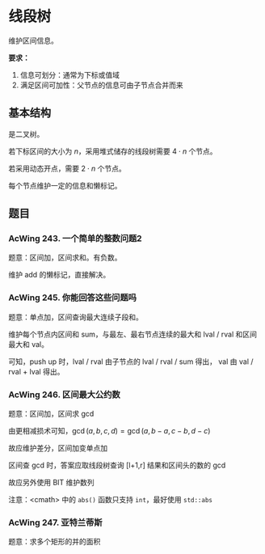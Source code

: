 # 线段树

维护区间信息。  

**要求：**  

1. 信息可划分：通常为下标或值域
2. 满足区间可加性：父节点的信息可由子节点合并而来

## 基本结构

是二叉树。

若下标区间的大小为 $n$，采用堆式储存的线段树需要 $4\cdot n$ 个节点。

若采用动态开点，需要 $2\cdot n$ 个节点。

每个节点维护一定的信息和懒标记。

## 题目

### AcWing 243. 一个简单的整数问题2

题意：区间加，区间求和。有负数。

维护 add 的懒标记，直接解决。

### AcWing 245. 你能回答这些问题吗

题意：单点加，区间查询最大连续子段和。

维护每个节点内区间和 sum，与最左、最右节点连续的最大和 lval / rval 和区间最大和 val。

可知，push up 时，lval / rval 由子节点的 lval / rval / sum 得出，
val 由 val / rval + lval 得出。

### AcWing 246. 区间最大公约数

题意：区间加，区间求 gcd

由更相减损术可知，$\gcd(a,b,c,d)=\gcd(a,b-a,c-b,d-c)$

故应维护差分，区间加变单点加

区间查 gcd 时，答案应取线段树查询 [l+1,r] 结果和区间头的数的 gcd

故应另外使用 BIT 维护数列

注意：\<cmath\> 中的 `abs()` 函数只支持 `int`，最好使用 `std::abs`

### AcWing 247. 亚特兰蒂斯

题意：求多个矩形的并的面积
